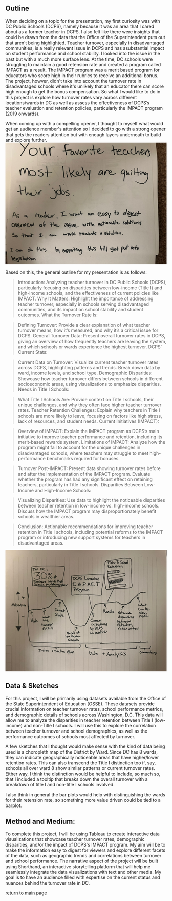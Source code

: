 ## Outline 

When deciding on a topic for the presentation, my first curiosity was with DC Public Schools (DCPS), namely because it was an area that I cared about as a former teacher in DCPS. I also felt like there were insights that could be drawn from the data that the Office of the Superintendent puts out that aren’t being highlighted. Teacher turnover, especially in disadvantaged communities, is a really relevant issue in DCPS and has asubstantial impact on student performance and school stability. I looked into the issue in the past but with a much more surface lens. At the time, DC schools were struggling to maintain a good retension rate and created a program called IMPACT as a result. The IMPACT program was a merit based program for educators who score high in their rubrics to receive an additional bonus. The project, howver, didn't take into account the turnover rate in disadvantaged schools where it's unlikely that an educator there can score high enough to get the bonus compensation. So what I would like to do in this project is explore how turnover rates vary across different locations/wards in DC as well as assess the effectiveness of DCPS’s teacher evaluation and retention policies, particularly the IMPACT program (2019 onwards). 

When coming up with a compelling opener, I thought to myself what would get an audience member's attention so I decided to go with a strong opener that gets the readers attention but with enough layers underneath to build and explore further. 
![Sketch 1](tswd2.jpg)

Based on this, the general outline for my presentation is as follows:

> Introduction: Analyzing teacher turnover in DC Public Schools (DCPS), particularly focusing on disparities between low-income (Title I) and high-income schools, and the effectiveness of current policies like IMPACT.
Why It Matters: Highlight the importance of addressing teacher turnover, especially in schools serving disadvantaged communities, and its impact on school stability and student outcomes.
What the Turnover Rate Is:

> Defining Turnover: Provide a clear explanation of what teacher turnover means, how it’s measured, and why it’s a critical issue for DCPS.
General Turnover Data: Present overall turnover rates in DCPS, giving an overview of how frequently teachers are leaving the system, and which schools or wards experience the highest turnover.
DCPS’ Current Stats:

> Current Data on Turnover: Visualize current teacher turnover rates across DCPS, highlighting patterns and trends. Break down data by ward, income levels, and school type.
Demographic Disparities: Showcase how teacher turnover differs between schools in different socioeconomic areas, using visualizations to emphasize disparities.
Needs in Title I Schools:

> What Title I Schools Are: Provide context on Title I schools, their unique challenges, and why they often face higher teacher turnover rates.
Teacher Retention Challenges: Explain why teachers in Title I schools are more likely to leave, focusing on factors like high stress, lack of resources, and student needs.
Current Initiatives (IMPACT):

> Overview of IMPACT: Explain the IMPACT program as DCPS’s main initiative to improve teacher performance and retention, including its merit-based rewards system.
Limitations of IMPACT: Analyze how the program might fail to account for the unique challenges in disadvantaged schools, where teachers may struggle to meet high-performance benchmarks required for bonuses.

>Turnover Post-IMPACT: Present data showing turnover rates before and after the implementation of the IMPACT program. Evaluate whether the program has had any significant effect on retaining teachers, particularly in Title I schools.
Disparities Between Low-Income and High-Income Schools:

>Visualizing Disparities: Use data to highlight the noticeable disparities between teacher retention in low-income vs. high-income schools. Discuss how the IMPACT program may disproportionately benefit schools in wealthier areas.

>Conclusion: Actionable recommendations for improving teacher retention in Title I schools, including potential reforms to the IMPACT program or introducing new support systems for teachers in disadvantaged areas.

![Sketch 2](tswd3.jpg)

## Data & Sketches 

For this project, I will be primarily using datasets available from the Office of the State Superintendent of Education (OSSE). These datasets provide crucial information on teacher turnover rates, school performance metrics, and demographic details of schools across Washington, D.C. This data will allow me to analyze the disparities in teacher retention between Title I (low-income) and non-Title I schools. I will use this to explore the correlation between teacher turnover and school demographics, as well as the performance outcomes of schools most affected by turnover.

A few sketches that I thought would make sense with the kind of data being used is a choropleth map of the District by Ward. Since DC has 8 wards, they can indicate geographically noticeable areas that have higher/lower retention rates. This can also transcend the Title I distinction too if, say, schools all over ward 8 show similar patterns or current turnover rates. Either way, I think the distinction would be helpful to include, so much so, that I included a tooltip that breaks down the overall turnover with a breakdown of title I and non-title I schools involved. 

I also think in general the bar plots would help with distinguishing the wards for their retension rate, so something more value driven could be tied to a barplot.


## Method and Medium:

To complete this project, I will be using Tableau to create interactive data visualizations that showcase teacher turnover rates, demographic disparities, and/or the impact of DCPS's IMPACT program. My aim will be to make the information easy to digest for viewers and explore different facets of the data, such as geographic trends and correlations between turnover and school performance. The narrative aspect of the project will be built using Shorthand, an interactive storytelling platform that will help me seamlessly integrate the data visualizations with text and other media. My goal is to have an audience filled with expertise on the current status and nuances behind the turnover rate in DC.

[return to main page](README.md)
